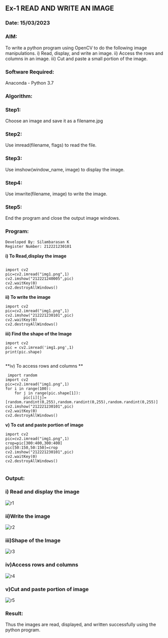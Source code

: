## Ex-1   READ AND WRITE AN IMAGE
### Date: 15/03/2023
### AIM:
To write a python program using OpenCV to do the following image manipulations.
i) Read, display, and write an image.
ii) Access the rows and columns in an image.
iii) Cut and paste a small portion of the image.

### Software Required:
Anaconda - Python 3.7
### Algorithm:
### Step1:
Choose an image and save it as a filename.jpg
### Step2:
Use imread(filename, flags) to read the file.
### Step3:
Use imshow(window_name, image) to display the image.
### Step4:
Use imwrite(filename, image) to write the image.
### Step5:
End the program and close the output image windows.
### Program:
```
Developed By: Silambarasan K
Register Number: 212221230101
```
**i) To Read,display the image**
```python3

import cv2
pic=cv2.imread("img1.png",1)
cv2.imshow("212221240005",pic)
cv2.waitKey(0)
cv2.destroyAllWindows()

```
**ii) To write the image**
```python3
import cv2
pic=cv2.imread("img1.png",1)
cv2.imshow("212221230101",pic)
cv2.waitKey(0)
cv2.destroyAllWindows()
```
**iii) Find the shape of the Image**
```python3
import cv2
pic = cv2.imread('img1.png',1)
print(pic.shape)


```
**iv) To access rows and columns
**
```python3
 import random
import cv2
pic=cv2.imread("img1.png",1)
for i in range(100):
    for j in range(pic.shape[1]):
        pic[i][j]=[random.randint(0,255),random.randint(0,255),random.randint(0,255)]
cv2.imshow("212221230101",pic)
cv2.waitKey(0)
cv2.destroyAllWindows()

```
**v) To cut and paste portion of image**
```python3
import cv2
pic=cv2.imread("img1.png",1)
crop=pic[300:400,300:400]
pic[50:150,50:150]=crop
cv2.imshow("212221230101",pic)
cv2.waitKey(0)
cv2.destroyAllWindows()


```

### Output:

### i) Read and display the image

![r1](https://user-images.githubusercontent.com/94525786/225218666-34f686b1-9a50-48a2-98c8-7ba65618b96d.png)


### ii)Write the image

![r2](https://user-images.githubusercontent.com/94525786/225218754-cf05bcfa-950f-4e6f-87fa-47bd45b03dab.png)

### iii)Shape of the Image

![r3](https://user-images.githubusercontent.com/94525786/225218543-6af168af-49fb-4bc1-b34e-ce2476b89771.png)


### iv)Access rows and columns
![r4](https://user-images.githubusercontent.com/94525786/225218549-816133fb-4cb6-455b-970d-dce2ec695b51.png)


### v)Cut and paste portion of image

![r5](https://user-images.githubusercontent.com/94525786/225218618-8a1b3827-fc61-4ac5-9097-5c1967bffba3.png)

### Result:
Thus the images are read, displayed, and written successfully using the python program.


